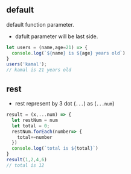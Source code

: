 


## default

default function parameter.

* dafult parameter will be last side.

```js
let users = (name,age=21) => {
  console.log(`${name} is ${age} years old`)
}
users('kamal');
// kamal is 21 years old
```

## rest

* rest represent by 3 dot (`...`) as (`...num`)

```js
result = (x,...num) => {
  let restNum = num
  let total = 0;
  restNum.forEach(number=> {
    total+=number
  })
  console.log(`total is ${total}`)
}
result(1,2,4,6)
// total is 12
```
